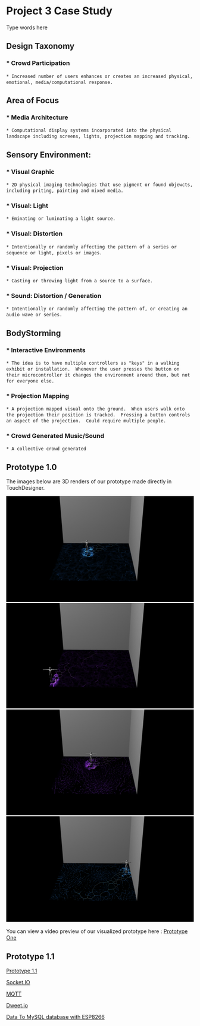 # Project 3 Case Study 
 
 Type words here
 
## Design Taxonomy
  ### * Crowd Participation
    * Increased number of users enhances or creates an increased physical, emotional, media/computational response.  
       
## Area of Focus
### * Media Architecture
    * Computational display systems incorporated into the physical landscape including screens, lights, projection mapping and tracking.
    
## Sensory Environment:
  ### * Visual Graphic
    * 2D physical imaging technologies that use pigment or found objewcts, including priting, painting and mixed media.  
  ### * Visual: Light
    * Eminating or luminating a light source.
  ### * Visual: Distortion
    * Intentionally or randomly affecting the pattern of a series or sequence or light, pixels or images.  
  ### * Visual: Projection
    * Casting or throwing light from a source to a surface.  
  ### * Sound: Distortion / Generation 
    * Intentionally or randomly affecting the pattern of, or creating an audio wave or series.  
    
## BodyStorming
 ### * Interactive Environments
    * The idea is to have multiple controllers as "keys" in a walking exhibit or installation.  Whenever the user presses the button on their microcontroller it changes the environment around them, but not for everyone else.  
 ### * Projection Mapping
    * A projection mapped visual onto the ground.  When users walk onto the projection their position is tracked.  Pressing a button controls an aspect of the projection.  Could require multiple people.  
 ### * Crowd Generated Music/Sound
    * A collective crowd generated 
    
## Prototype 1.0

The images below are 3D renders of our prototype made directly in TouchDesigner.  

![ImageOne](images/TDMovieOut.0.jpg)
![ImageTwo](images/TDMovieOut.1.jpg)
![ImageThree](images/TDMovieOut.2.jpg)
![ImageFour](images/TDMovieOut.3.jpg)

You can view a video preview of our visualized prototype here : [Prototype One](https://www.youtube.com/watch?v=RlnMgWQJlpA&feature=youtu.be)

## Prototype 1.1
[Prototype 1.1](https://www.youtube.com/watch?v=__j6FiRErwo&feature=youtu.be)

[Socket.IO](https://socket.io/)

[MQTT](https://mqtt.org/)

[Dweet.io](https://mqtt.org/)

[Data To MySQL database with ESP8266](https://theiotprojects.com/insert-data-into-mysql-database-with-esp8266/) 
